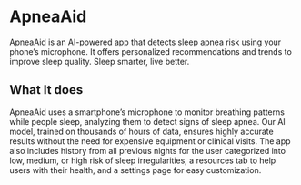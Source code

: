 # ApneaAid

ApneaAid is an AI-powered app that detects sleep apnea risk using your phone’s microphone. It offers personalized recommendations and trends to improve sleep quality. Sleep smarter, live better.

## What It does
ApneaAid uses a smartphone’s microphone to monitor breathing patterns while people sleep, analyzing them to detect signs of sleep apnea. Our AI model, trained on thousands of hours of data, ensures highly accurate results without the need for expensive equipment or clinical visits. The app also includes history from all previous nights for the user categorized into low, medium, or high risk of sleep irregularities, a resources tab to help users with their health, and a settings page for easy customization.
